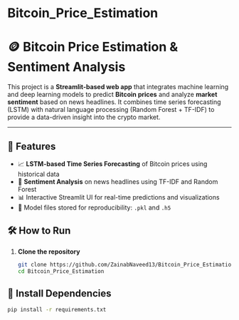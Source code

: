 # Bitcoin_Price_Estimation
# 🪙 Bitcoin Price Estimation & Sentiment Analysis

This project is a **Streamlit-based web app** that integrates machine learning and deep learning models to predict **Bitcoin prices** and analyze **market sentiment** based on news headlines. It combines time series forecasting (LSTM) with natural language processing (Random Forest + TF-IDF) to provide a data-driven insight into the crypto market.

---

## 🚀 Features

- 📈 **LSTM-based Time Series Forecasting** of Bitcoin prices using historical data
- 💬 **Sentiment Analysis** on news headlines using TF-IDF and Random Forest
- 📊 Interactive Streamlit UI for real-time predictions and visualizations
- 🧠 Model files stored for reproducibility: `.pkl` and `.h5`

## 🛠️ How to Run

1. **Clone the repository**
   ```bash
   git clone https://github.com/ZainabNaveed13/Bitcoin_Price_Estimation.git
   cd Bitcoin_Price_Estimation

  ## 🔧 Install Dependencies

```bash
pip install -r requirements.txt

